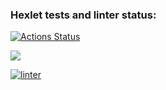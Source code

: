 ### Hexlet tests and linter status:
[![Actions Status](https://github.com/lanakonst/frontend-project-lvl1/workflows/hexlet-check/badge.svg)](https://github.com/lanakonst/frontend-project-lvl1/actions)

<a href="https://codeclimate.com/github/codeclimate/codeclimate/maintainability"><img src="https://api.codeclimate.com/v1/badges/a99a88d28ad37a79dbf6/maintainability" /></a>

[![linter](https://github.com/lanakonst/frontend-project-lvl1/actions/workflows/linter.yml/badge.svg)](https://github.com/lanakonst/frontend-project-lvl1/actions/workflows/linter.yml)
